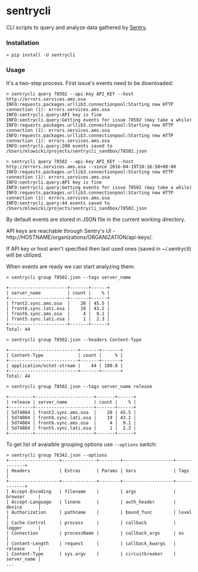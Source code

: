 # sentrycli
CLI scripts to query and analyze data gathered by [Sentry].

### Installation
```
> pip install -U sentrycli
```
### Usage
It's a two-step process. First issue's events need to be downloaded:
```
> sentrycli query 78502 --api-key API_KEY --host http://errors.services.ams.osa
INFO:requests.packages.urllib3.connectionpool:Starting new HTTP connection (1): errors.services.ams.osa
INFO:sentrycli.query:API key is fine
INFO:sentrycli.query:Getting events for issue 78502 (may take a while)
INFO:requests.packages.urllib3.connectionpool:Starting new HTTP connection (1): errors.services.ams.osa
INFO:requests.packages.urllib3.connectionpool:Starting new HTTP connection (1): errors.services.ams.osa
INFO:sentrycli.query:200 events saved to /Users/mlowicki/projects/sentrycli_sandbox/78502.json

> sentrycli query 78502 --api-key API_KEY --host http://errors.services.ams.osa --since 2016-04-19T10:16:58+00:00
INFO:requests.packages.urllib3.connectionpool:Starting new HTTP connection (1): errors.services.ams.osa
INFO:sentrycli.query:API key is fine
INFO:sentrycli.query:Getting events for issue 78502 (may take a while)
INFO:requests.packages.urllib3.connectionpool:Starting new HTTP connection (1): errors.services.ams.osa
INFO:sentrycli.query:44 events saved to /Users/mlowicki/projects/sentrycli_sandbox/78502.json
```
By default events are stored in JSON file in the current working directory.

API keys are reachable through Sentry's UI - http://HOSTNAME/organizations/ORGANIZATION/api-keys/.

If API key or host aren't specified then last used ones (saved in ~/.sentrycli) will be utilized.

When events are ready we can start analyzing them:
```
> sentrycli group 78502.json --tags server_name

+----------------------+-------+------+
| server_name          | count |    % |
+----------------------+-------+------+
| front2.sync.ams.osa  |    20 | 45.5 |
| front6.sync.lati.osa |    19 | 43.2 |
| front6.sync.ams.osa  |     4 |  9.1 |
| front5.sync.lati.osa |     1 |  2.3 |
+----------------------+-------+------+
Total: 44

> sentrycli group 78502.json --headers Content-Type

+--------------------------+-------+-------+
| Content-Type             | count |     % |
+--------------------------+-------+-------+
| application/octet-stream |    44 | 100.0 |
+--------------------------+-------+-------+
Total: 44

> sentrycli group 78502.json --tags server_name release

+---------+----------------------+-------+------+
| release | server_name          | count |    % |
+---------+----------------------+-------+------+
| 5d74084 | front2.sync.ams.osa  |    20 | 45.5 |
| 5d74084 | front6.sync.lati.osa |    19 | 43.2 |
| 5d74084 | front6.sync.ams.osa  |     4 |  9.1 |
| 5d74084 | front5.sync.lati.osa |     1 |  2.3 |
+---------+----------------------+-------+------+
```

To get list of avaialble grouping options use `--options` switch:
```
> sentrycli group 76342.json --options
+-------------------+-------------+--------+-------------------+-------------+
| Headers           | Extras      | Params | Vars              | Tags        |
+-------------------+-------------+--------+-------------------+-------------+
| Accept-Encoding   | filename    |        | args              | browser     |
| Accept-Language   | lineno      |        | auth_header       | device      |
| Authorization     | pathname    |        | bound_func        | level       |
| Cache-Control     | process     |        | callback          | logger      |
| Connection        | processName |        | callback_args     | os          |
| Content-Length    | request     |        | callback_kwargs   | release     |
| Content-Type      | sys.argv    |        | circuitbreaker    | server_name |
...
```

[sentry]: <https://github.com/getsentry/sentry>
